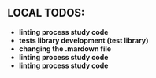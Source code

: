 

## LOCAL TODOS:
* **linting process study code**
* **tests library development (test library)**
* **changing the .mardown file**
* **linting process study code**
* **linting process study code**
